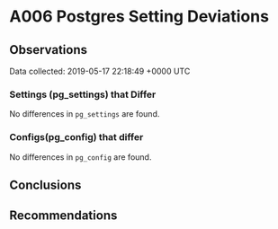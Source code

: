 # A006 Postgres Setting Deviations #

## Observations ##
Data collected: 2019-05-17 22:18:49 +0000 UTC  

### Settings (pg_settings) that Differ ###

No differences in `pg_settings` are found.

### Configs(pg_config) that differ ###

No differences in `pg_config` are found.



## Conclusions ##


## Recommendations ##

